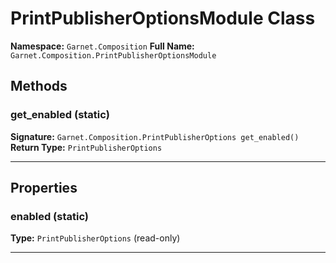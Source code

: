 # PrintPublisherOptionsModule Class

**Namespace:** `Garnet.Composition`
**Full Name:** `Garnet.Composition.PrintPublisherOptionsModule`

## Methods

### get_enabled (static)

**Signature:** `Garnet.Composition.PrintPublisherOptions get_enabled()`
**Return Type:** `PrintPublisherOptions`

---

## Properties

### enabled (static)

**Type:** `PrintPublisherOptions` (read-only)

---